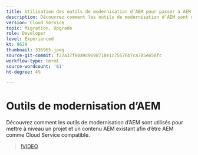 ```yaml
---
title: Utilisation des outils de modernisation d’AEM pour passer à AEM en tant que Cloud Service
description: Découvrez comment les outils de modernisation d’AEM sont utilisés pour mettre à niveau un projet et un contenu AEM existant afin d’être AEM comme Cloud Service compatible.
version: Cloud Service
topic: Migration, Upgrade
role: Developer
level: Experienced
kt: 8629
thumbnail: 336965.jpeg
source-git-commit: f22a37f80a9c9698718e1c75576b7ca705e658fc
workflow-type: tm+mt
source-wordcount: '61'
ht-degree: 4%

---
```



# Outils de modernisation d’AEM

Découvrez comment les outils de modernisation d’AEM sont utilisés pour mettre à niveau un projet et un contenu AEM existant afin d’être AEM comme Cloud Service compatible.

>[!VIDEO](https://video.tv.adobe.com/v/336965/?quality=12&learn=on)
